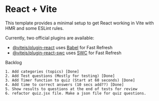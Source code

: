 # React + Vite

This template provides a minimal setup to get React working in Vite with HMR and some ESLint rules.

Currently, two official plugins are available:

- [@vitejs/plugin-react](https://github.com/vitejs/vite-plugin-react/blob/main/packages/plugin-react/README.md) uses [Babel](https://babeljs.io/) for Fast Refresh
- [@vitejs/plugin-react-swc](https://github.com/vitejs/vite-plugin-react-swc) uses [SWC](https://swc.rs/) for Fast Refresh





Backlog

    1. Add categories (topics) [Done]
    2. Add Test questions (Mostly for testing) [Done]
    3. Add Timer function to quiz (Start at 60 seconds) [Done]
    4. Add time to correct answers (10 secs add??) [Done]
    5. Show results to questions at the end of tests for review
    6. refactor quiz.jsx file. Make a json file for quiz questions.
    